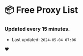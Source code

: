 # :package: Free Proxy List
### Updated every 15 minutes.

- Last updated: `2024-05-04 07:06`

:heart:
